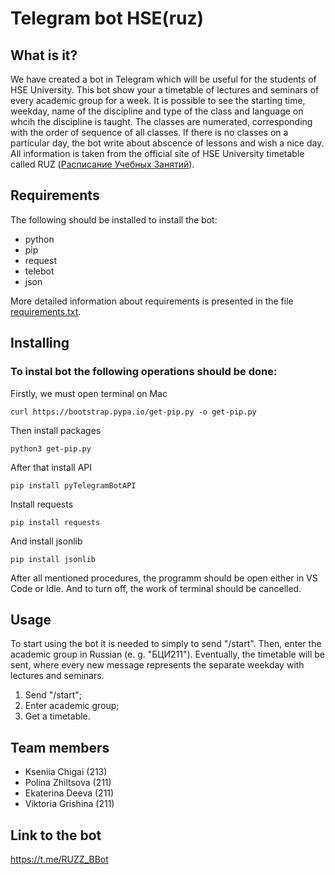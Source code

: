 # Telegram bot HSE(ruz)
## What is it?
We have created a bot in Telegram which will be useful for the students of HSE University. This bot show your a timetable of lectures and seminars of every academic group for a week. It is possible to see the starting time, weekday, name of the discipline and type of the class and language on whcih the discipline is taught. The classes are numerated, corresponding with the order of sequence of all classes. If there is no classes on a particular day, the bot write about abscence of lessons and wish a nice day. All information is taken from the official site of HSE University timetable called RUZ ([Расписание Учебных Занятий](https://ruz.hse.ru/)).
## Requirements
The following should be installed to install the bot: 
- python
- pip
- request 
- telebot 
- json 

More detailed information about requirements is presented in the file [requirements.txt](https://github.com/kseniiachigai/Project/blob/main/requirements.txt).
## Installing
### To instal bot the following operations should be done:
Firstly, we must open terminal on Mac 
```
curl https://bootstrap.pypa.io/get-pip.py -o get-pip.py
```
Then install packages
```
python3 get-pip.py
```
After that install API
```
pip install pyTelegramBotAPI
```
Install requests
```
pip install requests
```
And install jsonlib
```
pip install jsonlib
```
After all mentioned procedures, the programm should be open either in VS Code or Idle. And to turn off, the work of terminal should be cancelled.
## Usage 
To start using the bot it is needed to simply to send "/start". Then, enter the academic group in Russian (e. g. "БЦИ211"). Eventually, the timetable will be sent, where every new message represents the separate weekday with lectures and seminars.
1. Send "/start";
2. Enter academic group;
3. Get a timetable.
## Team members
- Kseniia Chigai (213)
- Polina Zhiltsova (211)
- Ekaterina Deeva (211)
- Viktoria Grishina (211)
## Link to the bot
https://t.me/RUZZ_BBot
